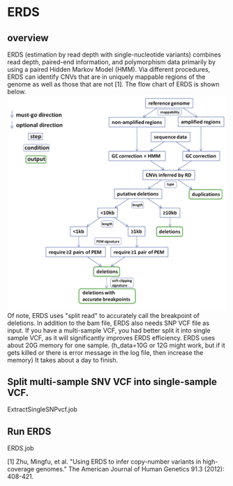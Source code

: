 # ERDS
## overview
ERDS (estimation by read depth with single-nucleotide variants) combines read depth, paired-end information, and polymorphism data primarily by using a paired Hidden Markov Model (HMM). Via different procedures, ERDS can identify CNVs that are in uniquely mappable regions of the genome as well as those that are not [1]. The flow chart of ERDS is shown below.
![ERDS pipe chart](https://github.com/hjzhou988/Genome-STRiP-pipeline/blob/master/ERDS/Screen%20Shot%202018-06-18%20at%209.30.38%20AM.png)
Of note, ERDS uses "split read" to accurately call the breakpoint of deletions. 
In addition to the bam file, ERDS also needs SNP VCF file as input. If you have a multi-sample VCF, you had better split it into single sample VCF, as it will significantly improves ERDS efficiency. ERDS uses about 20G memory for one sample. (h_data=10G or 12G might work, but if it gets killed or there is error message in the log file, then increase the memory)
It takes about a day to finish.

## Split multi-sample SNV VCF into single-sample VCF.
ExtractSingleSNPvcf.job

## Run ERDS
ERDS.job


[1] Zhu, Mingfu, et al. "Using ERDS to infer copy-number variants in high-coverage genomes." The American Journal of Human Genetics 91.3 (2012): 408-421.
